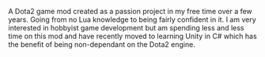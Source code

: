 A Dota2 game mod created as a passion project in my free time over a few years. Going from no Lua knowledge to being fairly confident in it.
I am very interested in hobbyist game development but am spending less and less time on this mod and have recently moved to learning Unity in C# which has the benefit of being non-dependant on the Dota2 engine.
